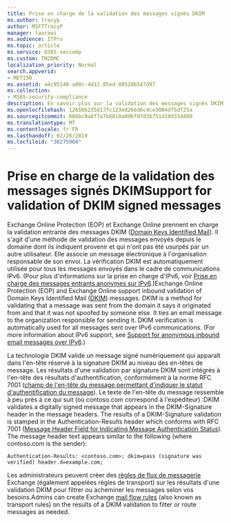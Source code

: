 ```yaml
---
title: Prise en charge de la validation des messages signés DKIM
ms.author: tracyp
author: MSFTTracyP
manager: laurawi
ms.audience: ITPro
ms.topic: article
ms.service: O365-seccomp
ms.custom: TN2DMC
localization_priority: Normal
search.appverid:
- MET150
ms.assetid: a4c95148-a00c-4d12-85ed-88520b547d97
ms.collection:
- M365-security-compliance
description: En savoir plus sur la validation des messages signés DKIM dans Exchange Online Protection et Exchange Online
ms.openlocfilehash: 126586235d17fc123ed266d6c4ce5004df5df25a
ms.sourcegitcommit: 686bc9a8f7a7b6810a096f07d36751d10d334409
ms.translationtype: MT
ms.contentlocale: fr-FR
ms.lasthandoff: 02/26/2019
ms.locfileid: "30275904"
---
```

# <a name="support-for-validation-of-dkim-signed-messages"></a><span data-ttu-id="c5f68-103">Prise en charge de la validation des messages signés DKIM</span><span class="sxs-lookup"><span data-stu-id="c5f68-103">Support for validation of DKIM signed messages</span></span>

<span data-ttu-id="c5f68-p101">Exchange Online Protection (EOP) et Exchange Online prennent en charge la validation entrante des messages DKIM ([Domain Keys Identified Mail](https://www.rfc-editor.org/rfc/rfc6376.txt)). Il s'agit d'une méthode de validation des messages envoyés depuis le domaine dont ils indiquent provenir et qui n'ont pas été usurpés par un autre utilisateur. Elle associe un message électronique à l'organisation responsable de son envoi. La vérification DKIM est automatiquement utilisée pour tous les messages envoyés dans le cadre de communications IPv6. (Pour plus d'informations sur la prise en charge d'IPv6, voir [Prise en charge des messages entrants anonymes sur IPv6](support-for-anonymous-inbound-email-messages-over-ipv6.md).)</span><span class="sxs-lookup"><span data-stu-id="c5f68-p101">Exchange Online Protection (EOP) and Exchange Online support inbound validation of Domain Keys Identified Mail ([DKIM](https://www.rfc-editor.org/rfc/rfc6376.txt)) messages. DKIM is a method for validating that a message was sent from the domain it says it originated from and that it was not spoofed by someone else. It ties an email message to the organization responsible for sending it. DKIM verification is automatically used for all messages sent over IPv6 communications. (For more information about IPv6 support, see [Support for anonymous inbound email messages over IPv6](support-for-anonymous-inbound-email-messages-over-ipv6.md).)</span></span>
  
<span data-ttu-id="c5f68-p102">La technologie DKIM valide un message signé numériquement qui apparaît dans l'en-tête réservé à la signature DKIM au niveau des en-têtes de message. Les résultats d'une validation par signature DKIM sont intégrés à l'en-tête des résultats d'authentification, conformément à la norme RFC 7001 ([champ de l'en-tête du message permettant d'indiquer le statut d'authentification du message](https://www.rfc-editor.org/rfc/rfc7001.txt)). Le texte de l'en-tête du message ressemble à peu près à ce qui suit (où contoso.com correspond à l'expéditeur) :</span><span class="sxs-lookup"><span data-stu-id="c5f68-p102">DKIM validates a digitally signed message that appears in the DKIM-Signature header in the message headers. The results of a DKIM-Signature validation is stamped in the Authentication-Results header which conforms with RFC 7001 ([Message Header Field for Indicating Message Authentication Status](https://www.rfc-editor.org/rfc/rfc7001.txt)). The message header text appears similar to the following (where contoso.com is the sender):</span></span>
  
 `Authentication-Results: <contoso.com>; dkim=pass (signature was verified) header.d=example.com;`
  
<span data-ttu-id="c5f68-112">Les administrateurs peuvent créer des [règles de flux de messagerie](http://technet.microsoft.com/library/743bd525-0ca2-426d-b76c-b4a052bc8886.aspx) Exchange (également appelées règles de transport) sur les résultats d'une validation DKIM pour filtrer ou acheminer les messages selon vos besoins.</span><span class="sxs-lookup"><span data-stu-id="c5f68-112">Admins can create Exchange [mail flow rules](http://technet.microsoft.com/library/743bd525-0ca2-426d-b76c-b4a052bc8886.aspx) (also known as transport rules) on the results of a DKIM validation to filter or route messages as needed.</span></span> 
  

